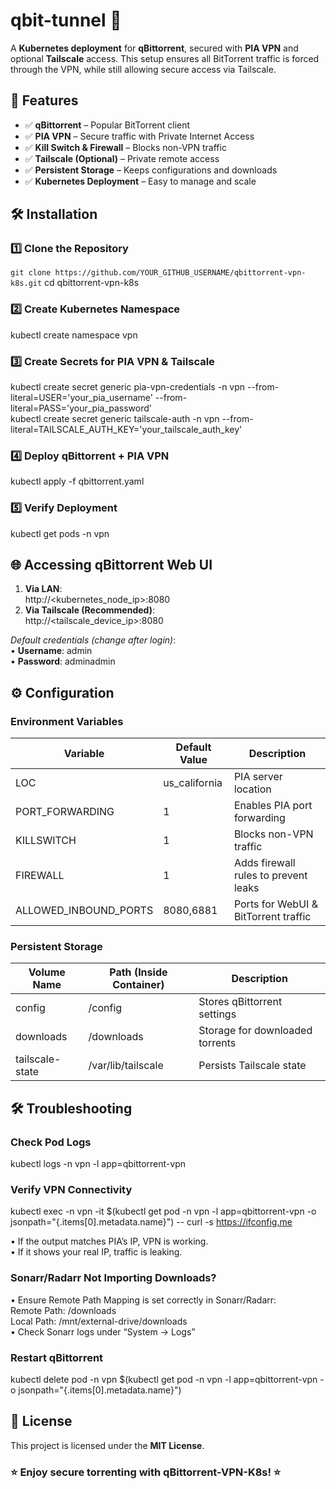 # qbit-tunnel 🚀  
A **Kubernetes deployment** for **qBittorrent**, secured with **PIA VPN** and optional **Tailscale** access. This setup ensures all BitTorrent traffic is forced through the VPN, while still allowing secure access via Tailscale.

## 🎯 Features
- ✅ **qBittorrent** – Popular BitTorrent client
- ✅ **PIA VPN** – Secure traffic with Private Internet Access
- ✅ **Kill Switch & Firewall** – Blocks non-VPN traffic
- ✅ **Tailscale (Optional)** – Private remote access
- ✅ **Persistent Storage** – Keeps configurations and downloads
- ✅ **Kubernetes Deployment** – Easy to manage and scale

## 🛠 Installation

### 1️⃣ Clone the Repository
`git clone https://github.com/YOUR_GITHUB_USERNAME/qbittorrent-vpn-k8s.git`
cd qbittorrent-vpn-k8s

### 2️⃣ Create Kubernetes Namespace
kubectl create namespace vpn

### 3️⃣ Create Secrets for PIA VPN & Tailscale
kubectl create secret generic pia-vpn-credentials -n vpn --from-literal=USER='your_pia_username' --from-literal=PASS='your_pia_password'  
kubectl create secret generic tailscale-auth -n vpn --from-literal=TAILSCALE_AUTH_KEY='your_tailscale_auth_key'

### 4️⃣ Deploy qBittorrent + PIA VPN
kubectl apply -f qbittorrent.yaml

### 5️⃣ Verify Deployment
kubectl get pods -n vpn

## 🌐 Accessing qBittorrent Web UI
1. **Via LAN**:  
   http://<kubernetes_node_ip>:8080  
2. **Via Tailscale (Recommended)**:  
   http://<tailscale_device_ip>:8080  

_Default credentials (change after login)_:  
• **Username**: admin  
• **Password**: adminadmin  

## ⚙️ Configuration

### Environment Variables
| Variable                 | Default Value      | Description                                   |
|--------------------------|--------------------|-----------------------------------------------|
| LOC                      | us_california      | PIA server location                           |
| PORT_FORWARDING          | 1                  | Enables PIA port forwarding                  |
| KILLSWITCH               | 1                  | Blocks non-VPN traffic                       |
| FIREWALL                 | 1                  | Adds firewall rules to prevent leaks         |
| ALLOWED_INBOUND_PORTS    | 8080,6881          | Ports for WebUI & BitTorrent traffic         |

### Persistent Storage
| Volume Name     | Path (Inside Container)      | Description                                   |
|-----------------|------------------------------|-----------------------------------------------|
| config          | /config                      | Stores qBittorrent settings                  |
| downloads       | /downloads                   | Storage for downloaded torrents              |
| tailscale-state | /var/lib/tailscale           | Persists Tailscale state                     |

## 🛠 Troubleshooting

### Check Pod Logs
kubectl logs -n vpn -l app=qbittorrent-vpn

### Verify VPN Connectivity
kubectl exec -n vpn -it $(kubectl get pod -n vpn -l app=qbittorrent-vpn -o jsonpath="{.items[0].metadata.name}") -- curl -s https://ifconfig.me

• If the output matches PIA’s IP, VPN is working.  
• If it shows your real IP, traffic is leaking.

### Sonarr/Radarr Not Importing Downloads?
• Ensure Remote Path Mapping is set correctly in Sonarr/Radarr:  
  Remote Path: /downloads  
  Local Path: /mnt/external-drive/downloads  
• Check Sonarr logs under “System → Logs”

### Restart qBittorrent
kubectl delete pod -n vpn $(kubectl get pod -n vpn -l app=qbittorrent-vpn -o jsonpath="{.items[0].metadata.name}")

## 📜 License
This project is licensed under the **MIT License**.

### ⭐ Enjoy secure torrenting with qBittorrent-VPN-K8s! ⭐
